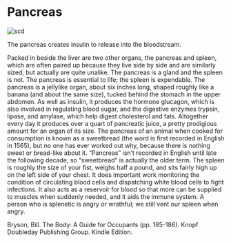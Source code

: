 # Pancreas

![scd](https://glowinggardensstorage.blob.core.windows.net/images/organs/pancreas.png)

The pancreas creates insulin to release into the bloodstream.

Packed in beside the liver are two other organs, the pancreas and spleen, which are often paired up because they live side by side and are similarly sized, but actually are quite unalike. The pancreas is a gland and the spleen is not. The pancreas is essential to life; the spleen is expendable. The pancreas is a jellylike organ, about six inches long, shaped roughly like a banana (and about the same size), tucked behind the stomach in the upper abdomen. As well as insulin, it produces the hormone glucagon, which is also involved in regulating blood sugar, and the digestive enzymes trypsin, lipase, and amylase, which help digest cholesterol and fats. Altogether every day it produces over a quart of pancreatic juice, a pretty prodigious amount for an organ of its size. The pancreas of an animal when cooked for consumption is known as a sweetbread (the word is first recorded in English in 1565), but no one has ever worked out why, because there is nothing sweet or bread-like about it. “Pancreas” isn’t recorded in English until late the following decade, so “sweetbread” is actually the older term. The spleen is roughly the size of your fist, weighs half a pound, and sits fairly high up on the left side of your chest. It does important work monitoring the condition of circulating blood cells and dispatching white blood cells to fight infections. It also acts as a reservoir for blood so that more can be supplied to muscles when suddenly needed, and it aids the immune system. A person who is splenetic is angry or wrathful; we still vent our spleen when angry.

Bryson, Bill. The Body: A Guide for Occupants (pp. 185-186). Knopf Doubleday Publishing Group. Kindle Edition. 